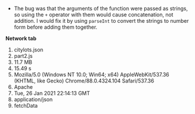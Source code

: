 - The bug was that the arguments of the function were passed as strings, so using the `+` operator with them would cause concatenation, not addition. I would fix it by using `parseInt` to convert the strings to number form before adding them together.

**Network tab**

1. citylots.json
2. part2.js
3. 11.7 MB
4. 15.49 s
5. Mozilla/5.0 (Windows NT 10.0; Win64; x64) AppleWebKit/537.36 (KHTML, like Gecko) Chrome/88.0.4324.104 Safari/537.36
6. Apache
7. Tue, 26 Jan 2021 22:14:13 GMT
8. application/json
9. fetchData
